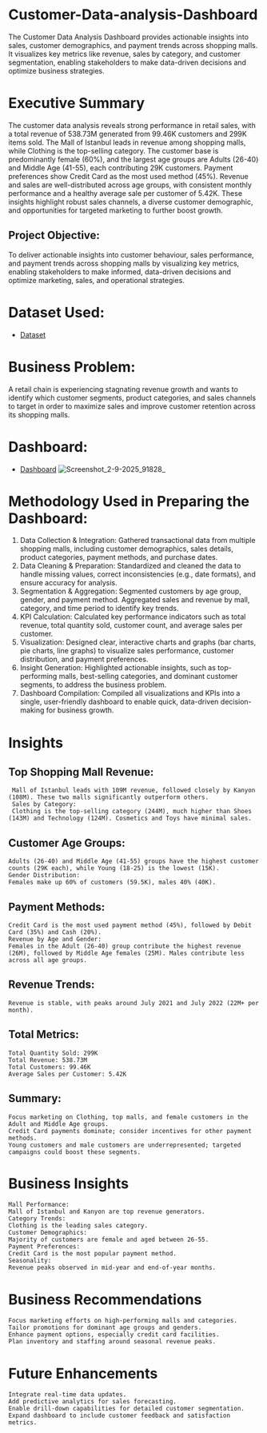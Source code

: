 # Customer-Data-analysis-Dashboard
The Customer Data Analysis Dashboard provides actionable insights into sales, customer demographics, and payment trends across shopping malls. It visualizes key metrics like revenue, sales by category, and customer segmentation, enabling stakeholders to make data-driven decisions and optimize business strategies.
# Executive Summary
The customer data analysis reveals strong performance in retail sales, with a total revenue of 538.73M generated from 99.46K customers and 299K items sold. The Mall of Istanbul leads in revenue among shopping malls, while Clothing is the top-selling category. The customer base is predominantly female (60%), and the largest age groups are Adults (26-40) and Middle Age (41-55), each contributing 29K customers. Payment preferences show Credit Card as the most used method (45%). Revenue and sales are well-distributed across age groups, with consistent monthly performance and a healthy average sale per customer of 5.42K. These insights highlight robust sales channels, a diverse customer demographic, and opportunities for targeted marketing to further boost growth.
## Project Objective:
To deliver actionable insights into customer behaviour, sales performance, and payment trends across shopping malls by visualizing key metrics, enabling stakeholders to make informed, data-driven decisions and optimize marketing, sales, and operational strategies.
# Dataset Used:
- <a href="https://github.com/venunelaturi/Customer-Data-analysis-Dashboard/blob/main/customers.xlsx">Dataset</a>
# Business Problem:
A retail chain is experiencing stagnating revenue growth and wants to identify which customer segments, product categories, and sales channels to target in order to maximize sales and improve customer retention across its shopping malls.

# Dashboard:
- <a href="https://github.com/venunelaturi/Customer-Data-analysis-Dashboard/blob/main/Screenshot_2-9-2025_91828_.jpeg">Dashboard</a>
![Screenshot_2-9-2025_91828_](https://github.com/user-attachments/assets/ce05e63c-76e9-4b95-a17d-6ec27484431b)

# Methodology Used in Preparing the Dashboard:
1.	Data Collection & Integration:
Gathered transactional data from multiple shopping malls, including customer demographics, sales details, product categories, payment methods, and purchase dates.
2.	Data Cleaning & Preparation:
Standardized and cleaned the data to handle missing values, correct inconsistencies (e.g., date formats), and ensure accuracy for analysis.
3.	Segmentation & Aggregation:
Segmented customers by age group, gender, and payment method. Aggregated sales and revenue by mall, category, and time period to identify key trends.
4.	KPI Calculation:
Calculated key performance indicators such as total revenue, total quantity sold, customer count, and average sales per customer.
5.	Visualization:
Designed clear, interactive charts and graphs (bar charts, pie charts, line graphs) to visualize sales performance, customer distribution, and payment preferences.
6.	Insight Generation:
Highlighted actionable insights, such as top-performing malls, best-selling categories, and dominant customer segments, to address the business problem.
7.	Dashboard Compilation:
Compiled all visualizations and KPIs into a single, user-friendly dashboard to enable quick, data-driven decision-making for business growth.


# Insights
## Top Shopping Mall Revenue:
	 Mall of Istanbul leads with 109M revenue, followed closely by Kanyon (108M). These two malls significantly outperform others.
	 Sales by Category:
	 Clothing is the top-selling category (244M), much higher than Shoes (143M) and Technology (124M). Cosmetics and Toys have minimal sales.
## Customer Age Groups:
	Adults (26-40) and Middle Age (41-55) groups have the highest customer counts (29K each), while Young (18-25) is the lowest (15K).
	Gender Distribution:
	Females make up 60% of customers (59.5K), males 40% (40K).
## Payment Methods:
	Credit Card is the most used payment method (45%), followed by Debit Card (35%) and Cash (20%).
	Revenue by Age and Gender:
	Females in the Adult (26-40) group contribute the highest revenue (26M), followed by Middle Age females (25M). Males contribute less across all age groups.
## Revenue Trends:
	Revenue is stable, with peaks around July 2021 and July 2022 (22M+ per month).
## Total Metrics:
	Total Quantity Sold: 299K
	Total Revenue: 538.73M
	Total Customers: 99.46K
	Average Sales per Customer: 5.42K
## Summary:
	Focus marketing on Clothing, top malls, and female customers in the Adult and Middle Age groups.
	Credit Card payments dominate; consider incentives for other payment methods.
	Young customers and male customers are underrepresented; targeted campaigns could boost these segments.


# Business Insights
	Mall Performance:
	Mall of Istanbul and Kanyon are top revenue generators.
	Category Trends:
	Clothing is the leading sales category.
	Customer Demographics:
	Majority of customers are female and aged between 26-55.
	Payment Preferences:
	Credit Card is the most popular payment method.
	Seasonality:
	Revenue peaks observed in mid-year and end-of-year months.

# Business Recommendations
	Focus marketing efforts on high-performing malls and categories.
	Tailor promotions for dominant age groups and genders.
	Enhance payment options, especially credit card facilities.
	Plan inventory and staffing around seasonal revenue peaks.

# Future Enhancements
	Integrate real-time data updates.
	Add predictive analytics for sales forecasting.
	Enable drill-down capabilities for detailed customer segmentation.
	Expand dashboard to include customer feedback and satisfaction metrics.
